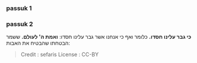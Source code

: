 
### passuk 1

### passuk 2
<b>כי גבר עלינו חסדו.</b> כלומר ואף כי אנחנו אשר גבר עלינו חסדו:
<b>ואמת ה' לעולם.</b> ששמר הבטחתו שהבטיח את האבות:

>Credit : sefaris
>License : CC-BY